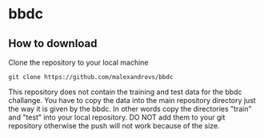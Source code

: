 # bbdc

## How to download

Clone the repository to your local machine

```shell
git clone https://github.com/malexandrovs/bbdc
```

This repository does not contain the training and test data for the bbdc challange. You have to copy the data into the main repository directory just the way it is given by the bbdc. In other words copy the directories "train" and "test" into your local repository. DO NOT add them to your git repository otherwise the push will not work because of the size.
